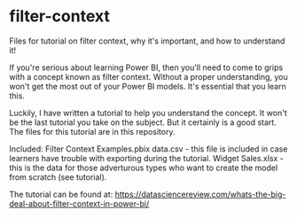 # filter-context
Files for tutorial on filter context, why it's important, and how to understand it!

If you're serious about learning Power BI, then you'll need to come to grips with a concept known as filter context. Without a proper understanding, you won't get the most out of your Power BI models. It's essential that you learn this.

Luckily, I have written a tutorial to help you understand the concept. It won't be the last tutorial you take on the subject. But it certainly is a good start.
The files for this tutorial are in this repository.

Included:
Filter Context Examples.pbix
data.csv - this file is included in case learners have trouble with exporting during the tutorial.
Widget Sales.xlsx - this is the data for those adverturous types who want to create the model from scratch (see tutorial).

The tutorial can be found at:
https://datasciencereview.com/whats-the-big-deal-about-filter-context-in-power-bi/
